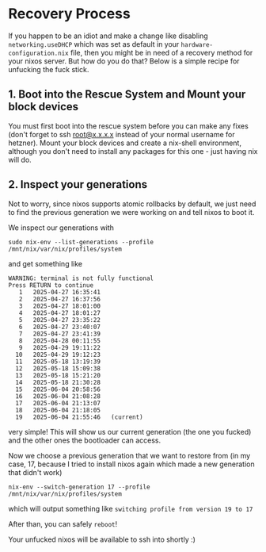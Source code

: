 # Recovery Process
If you happen to be an idiot and make a change like disabling `networking.useDHCP` which was set as default in your `hardware-configuration.nix` file, then you might be in need of a recovery method for your nixos server. But how do you do that? Below is a simple recipe for unfucking the fuck stick.

## 1. Boot into the Rescue System and Mount your block devices

You must first boot into the rescue system before you can make any fixes (don't forget to ssh root@x.x.x.x instead of your normal username for hetzner). Mount your block devices and create a nix-shell environment, although you don't need to install any packages for this one - just having nix will do.

## 2. Inspect your generations

Not to worry, since nixos supports atomic rollbacks by default, we just need to find the previous generation we were working on and tell nixos to boot it.

We inspect our generations with
```
sudo nix-env --list-generations --profile /mnt/nix/var/nix/profiles/system
```
and get something like 
```
WARNING: terminal is not fully functional
Press RETURN to continue 
   1   2025-04-27 16:35:41   
   2   2025-04-27 16:37:56   
   3   2025-04-27 18:01:00   
   4   2025-04-27 18:01:27   
   5   2025-04-27 23:35:22   
   6   2025-04-27 23:40:07   
   7   2025-04-27 23:41:39   
   8   2025-04-28 00:11:55   
   9   2025-04-29 19:11:22   
  10   2025-04-29 19:12:23   
  11   2025-05-18 13:19:39   
  12   2025-05-18 15:09:38   
  13   2025-05-18 15:21:20   
  14   2025-05-18 21:30:28   
  15   2025-06-04 20:58:56   
  16   2025-06-04 21:08:28   
  17   2025-06-04 21:13:07   
  18   2025-06-04 21:18:05   
  19   2025-06-04 21:55:46   (current)
```

very simple! This will show us our current generation (the one you fucked) and the other ones the bootloader can access.

Now we choose a previous generation that we want to restore from (in my case, 17, because I tried to install nixos again which made a new generation that didn't work)
```
nix-env --switch-generation 17 --profile /mnt/nix/var/nix/profiles/system
```

which will output something like ```switching profile from version 19 to 17```

After than, you can safely `reboot`!

Your unfucked nixos will be available to ssh into shortly :)


